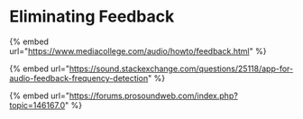 # Eliminating Feedback

{% embed url="https://www.mediacollege.com/audio/howto/feedback.html" %}

{% embed url="https://sound.stackexchange.com/questions/25118/app-for-audio-feedback-frequency-detection" %}

{% embed url="https://forums.prosoundweb.com/index.php?topic=146167.0" %}





